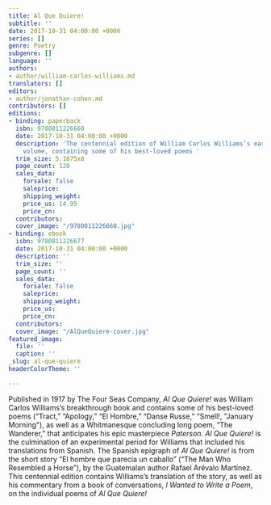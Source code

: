 ```yaml
---
title: Al Que Quiere!
subtitle: ''
date: 2017-10-31 04:00:00 +0000
series: []
genre: Poetry
subgenre: []
language: ''
authors:
- author/william-carlos-williams.md
translators: []
editors:
- author/jonathan-cohen.md
contributors: []
editions:
- binding: paperback
  isbn: 9780811226660
  date: 2017-10-31 04:00:00 +0000
  description: 'The centennial edition of William Carlos Williams’s early ground-breaking
    volume, containing some of his best-loved poems '
  trim_size: 5.1875x8
  page_count: 128
  sales_data:
    forsale: false
    saleprice: 
    shipping_weight: 
    price_us: 14.95
    price_cn: 
  contributors: 
  cover_image: "/9780811226660.jpg"
- binding: ebook
  isbn: 9780811226677
  date: 2017-10-31 04:00:00 +0000
  description: ''
  trim_size: ''
  page_count: ''
  sales_data:
    forsale: false
    saleprice: 
    shipping_weight: 
    price_us: 
    price_cn: 
  contributors: 
  cover_image: "/AlQueQuiere-cover.jpg"
featured_image:
  file: ''
  caption: ''
_slug: al-que-quiere
headerColorTheme: ''

---
```

Published in 1917 by The Four Seas Company, _Al Que Quiere!_ was William Carlos Williams’s breakthrough book and contains some of his best-loved poems (“Tract,” “Apology,” “El Hombre,” “Danse Russe,” “Smell!, ”January Morning"), as well as a Whitmanesque concluding long poem, “The Wanderer,” that anticipates his epic masterpiece _Paterson_. _Al Que Quiere!_ is the culmination of an experimental period for Williams that included his translations from Spanish. The Spanish epigraph of _Al Que Quiere!_ is from the short story “El hombre que parecía un caballo” (“The Man Who Resembled a Horse”), by the Guatemalan author Rafael Arévalo Martínez. This centennial edition contains Williams’s translation of the story, as well as his commentary from a book of conversations, _I Wanted to Write a Poem_, on the individual poems of _Al Que Quiere!_